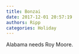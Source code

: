 ```yaml
---
title: Bonzai
date: 2017-12-01 20:57:19
authors: Ripp
categories: Holiday
---
```


 Alabama needs Roy Moore.